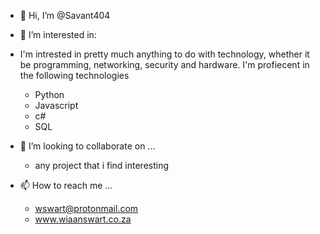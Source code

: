 - 👋 Hi, I’m @Savant404
- 👀 I’m interested in: 
- 
  I'm intrested in pretty much anything to do with technology, whether it be programming, networking, security and hardware. I'm profiecent in the following technologies
    - Python
    - Javascript 
    - c# 
    - SQL

    

- 💞️ I’m looking to collaborate on ...
  - any project that i find interesting
  
- 📫 How to reach me ...
  - wswart@protonmail.com
  - www.wiaanswart.co.za 
  


